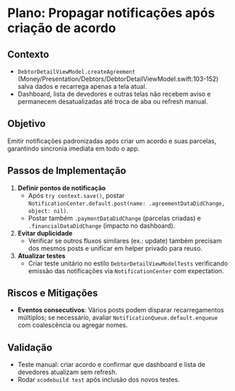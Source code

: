# Plano: Propagar notificações após criação de acordo

## Contexto
- `DebtorDetailViewModel.createAgreement` (Money/Presentation/Debtors/DebtorDetailViewModel.swift:103-152) salva dados e recarrega apenas a tela atual.
- Dashboard, lista de devedores e outras telas não recebem aviso e permanecem desatualizadas até troca de aba ou refresh manual.

## Objetivo
Emitir notificações padronizadas após criar um acordo e suas parcelas, garantindo sincronia imediata em todo o app.

## Passos de Implementação
1. **Definir pontos de notificação**
   - Após `try context.save()`, postar `NotificationCenter.default.post(name: .agreementDataDidChange, object: nil)`.
   - Postar também `.paymentDataDidChange` (parcelas criadas) e `.financialDataDidChange` (impacto no dashboard).
2. **Evitar duplicidade**
   - Verificar se outros fluxos similares (ex.: update) também precisam dos mesmos posts e unificar em helper privado para reuso.
3. **Atualizar testes**
   - Criar teste unitário no estilo `DebtorDetailViewModelTests` verificando emissão das notificações via `NotificationCenter` com expectation.

## Riscos e Mitigações
- **Eventos consecutivos**: Vários posts podem disparar recarregamentos múltiplos; se necessário, avaliar `NotificationQueue.default.enqueue` com coalescência ou agregar nomes.

## Validação
- Teste manual: criar acordo e confirmar que dashboard e lista de devedores atualizam sem refresh.
- Rodar `xcodebuild test` após inclusão dos novos testes.
